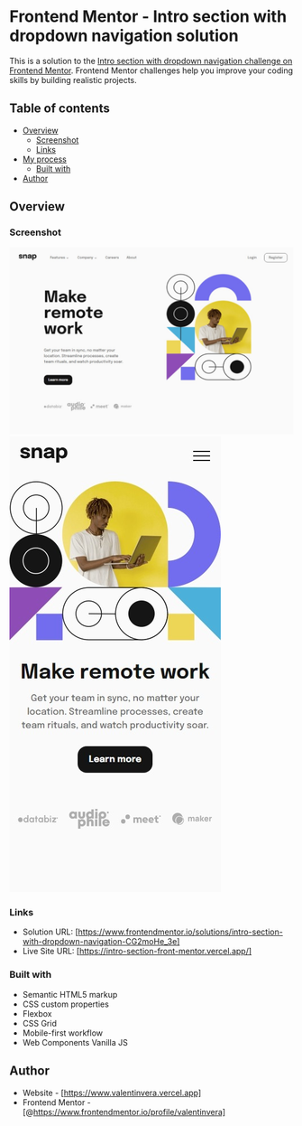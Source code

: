 # Frontend Mentor - Intro section with dropdown navigation solution

This is a solution to the [Intro section with dropdown navigation challenge on Frontend Mentor](https://www.frontendmentor.io/challenges/intro-section-with-dropdown-navigation-ryaPetHE5). Frontend Mentor challenges help you improve your coding skills by building realistic projects. 

## Table of contents

- [Overview](#overview)
  - [Screenshot](#screenshot)
  - [Links](#links)
- [My process](#my-process)
  - [Built with](#built-with)
- [Author](#author)

## Overview

### Screenshot

![](./public/assets/screenshot-pc.jpeg)
![](./public/assets/screenshot-mobile.jpeg)

### Links

- Solution URL: [https://www.frontendmentor.io/solutions/intro-section-with-dropdown-navigation-CG2moHe_3e]
- Live Site URL: [https://intro-section-front-mentor.vercel.app/]

### Built with

- Semantic HTML5 markup
- CSS custom properties
- Flexbox
- CSS Grid
- Mobile-first workflow
- Web Components Vanilla JS

## Author

- Website - [https://www.valentinvera.vercel.app]
- Frontend Mentor - [@https://www.frontendmentor.io/profile/valentinvera]